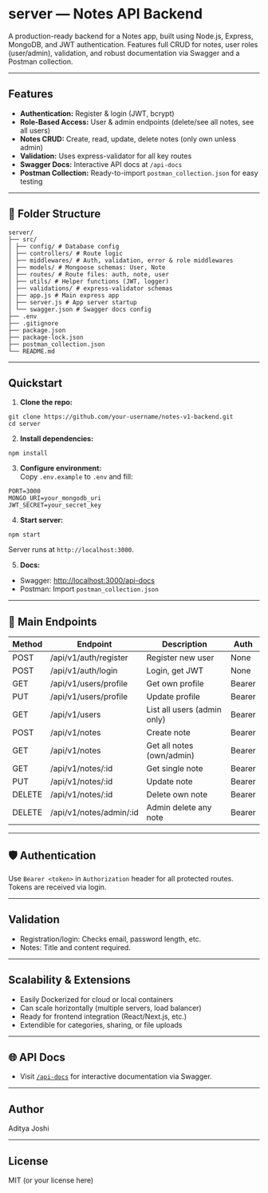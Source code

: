 #  server — Notes API Backend

A production-ready backend for a Notes app, built using Node.js, Express, MongoDB, and JWT authentication. Features full CRUD for notes, user roles (user/admin), validation, and robust documentation via Swagger and a Postman collection.

---

##  Features

- **Authentication:** Register & login (JWT, bcrypt)
- **Role-Based Access:** User & admin endpoints (delete/see all notes, see all users)
- **Notes CRUD:** Create, read, update, delete notes (only own unless admin)
- **Validation:** Uses express-validator for all key routes
- **Swagger Docs:** Interactive API docs at `/api-docs`
- **Postman Collection:** Ready-to-import `postman_collection.json` for easy testing

---

## 📁 Folder Structure

```
server/
├── src/
│ ├── config/ # Database config
│ ├── controllers/ # Route logic
│ ├── middlewares/ # Auth, validation, error & role middlewares
│ ├── models/ # Mongoose schemas: User, Note
│ ├── routes/ # Route files: auth, note, user
│ ├── utils/ # Helper functions (JWT, logger)
│ ├── validations/ # express-validator schemas
│ ├── app.js # Main express app
│ ├── server.js # App server startup
│ └── swagger.json # Swagger docs config
├── .env
├── .gitignore
├── package.json
├── package-lock.json
├── postman_collection.json
└── README.md

```


---

## Quickstart

1. **Clone the repo:**  

```
git clone https://github.com/your-username/notes-v1-backend.git
cd server
```

2. **Install dependencies:**  

```
npm install
```


3. **Configure environment:**  
Copy `.env.example` to `.env` and fill:

```
PORT=3000
MONGO_URI=your_mongodb_uri
JWT_SECRET=your_secret_key
```


4. **Start server:**  
```
npm start
```


Server runs at `http://localhost:3000`.

5. **Docs:**  
- Swagger: [http://localhost:3000/api-docs](http://localhost:3000/api-docs)
- Postman: Import `postman_collection.json`

---

## 🔑 Main Endpoints

| Method | Endpoint                              | Description                         | Auth     |
|--------|---------------------------------------|-------------------------------------|----------|
| POST   | /api/v1/auth/register                 | Register new user                   | None     |
| POST   | /api/v1/auth/login                    | Login, get JWT                      | None     |
| GET    | /api/v1/users/profile                 | Get own profile                     | Bearer   |
| PUT    | /api/v1/users/profile                 | Update profile                      | Bearer   |
| GET    | /api/v1/users                         | List all users (admin only)         | Bearer   |
| POST   | /api/v1/notes                         | Create note                         | Bearer   |
| GET    | /api/v1/notes                         | Get all notes (own/admin)           | Bearer   |
| GET    | /api/v1/notes/:id                     | Get single note                     | Bearer   |
| PUT    | /api/v1/notes/:id                     | Update note                         | Bearer   |
| DELETE | /api/v1/notes/:id                     | Delete own note                     | Bearer   |
| DELETE | /api/v1/notes/admin/:id               | Admin delete any note               | Bearer   |

---

## 🛡️ Authentication

Use `Bearer <token>` in `Authorization` header for all protected routes.  
Tokens are received via login.

---

##  Validation

- Registration/login: Checks email, password length, etc.
- Notes: Title and content required.

---

##  Scalability & Extensions

- Easily Dockerized for cloud or local containers
- Can scale horizontally (multiple servers, load balancer)
- Ready for frontend integration (React/Next.js, etc.)
- Extendible for categories, sharing, or file uploads

---

## 🌐 API Docs

- Visit [`/api-docs`](http://localhost:3000/api-docs) for interactive documentation via Swagger.

---

## Author

Aditya Joshi

---

##  License

MIT (or your license here)

